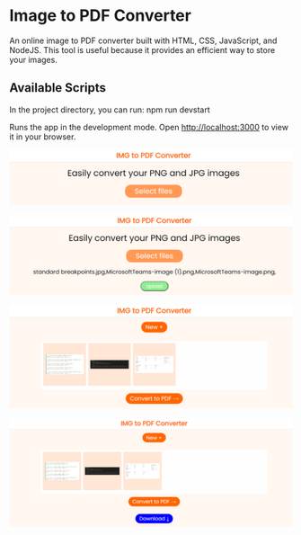 # Image to PDF Converter

An online image to PDF converter built with HTML, CSS, JavaScript, and NodeJS.
This tool is useful because it provides an efficient way to store your images.

## Available Scripts

In the project directory, you can run: npm run devstart

Runs the app in the development mode.
Open [http://localhost:3000](http://localhost:3000) to view it in your browser.

![alt-text](./public/assets/image1.png)

![alt-text](./public/assets/image2.png)

![alt-text](./public/assets/image3.png)

![alt-text](./public/assets/image4.png)
